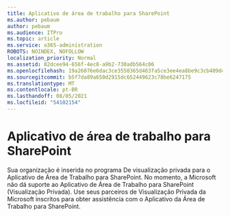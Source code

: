```yaml
---
title: Aplicativo de área de trabalho para SharePoint
ms.author: pebaum
author: pebaum
ms.audience: ITPro
ms.topic: article
ms.service: o365-administration
ROBOTS: NOINDEX, NOFOLLOW
localization_priority: Normal
ms.assetid: 82dcee94-656f-4ec8-a9b2-730adb564c06
ms.openlocfilehash: 19a26076e6dac3ce3550365d463fa5ce3ee4ea8be9c3cb409d4dd69f19f021ab
ms.sourcegitcommit: b5f7da89a650d2915dc652449623c78be6247175
ms.translationtype: MT
ms.contentlocale: pt-BR
ms.lasthandoff: 08/05/2021
ms.locfileid: "54102154"
---
```

# <a name="desktop-app-for-sharepoint"></a>Aplicativo de área de trabalho para SharePoint

Sua organização é inserida no programa De visualização privada para o Aplicativo de Área de Trabalho para SharePoint. No momento, a Microsoft não dá suporte ao Aplicativo de Área de Trabalho para SharePoint (Visualização Privada). Use seus parceiros de Visualização Privada da Microsoft inscritos para obter assistência com o Aplicativo da Área de Trabalho para SharePoint.
